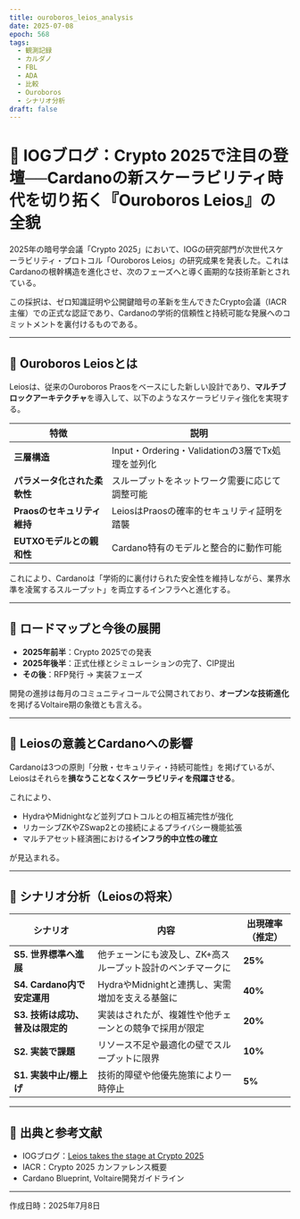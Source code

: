 ```yaml
---
title: ouroboros_leios_analysis
date: 2025-07-08
epoch: 568
tags:
  - 観測記録
  - カルダノ
  - FBL
  - ADA
  - 比較
  - Ouroboros
  - シナリオ分析
draft: false
---
```

# 🧠 IOGブログ：Crypto 2025で注目の登壇──Cardanoの新スケーラビリティ時代を切り拓く『Ouroboros Leios』の全貌

2025年の暗号学会議「Crypto 2025」において、IOGの研究部門が次世代スケーラビリティ・プロトコル「Ouroboros Leios」の研究成果を発表した。これはCardanoの根幹構造を進化させ、次のフェーズへと導く画期的な技術革新とされている。

この採択は、ゼロ知識証明や公開鍵暗号の革新を生んできたCrypto会議（IACR主催）での正式な認証であり、Cardanoの学術的信頼性と持続可能な発展へのコミットメントを裏付けるものである。

---

## 🧬 Ouroboros Leiosとは

Leiosは、従来のOuroboros Praosをベースにした新しい設計であり、**マルチブロックアーキテクチャ**を導入して、以下のようなスケーラビリティ強化を実現する。

| 特徴 | 説明 |
|------|------|
| **三層構造** | Input・Ordering・Validationの3層でTx処理を並列化 |
| **パラメータ化された柔軟性** | スループットをネットワーク需要に応じて調整可能 |
| **Praosのセキュリティ維持** | LeiosはPraosの確率的セキュリティ証明を踏襲 |
| **EUTXOモデルとの親和性** | Cardano特有のモデルと整合的に動作可能 |

これにより、Cardanoは「学術的に裏付けられた安全性を維持しながら、業界水準を凌駕するスループット」を両立するインフラへと進化する。

---

## 📅 ロードマップと今後の展開

- **2025年前半**：Crypto 2025での発表
- **2025年後半**：正式仕様とシミュレーションの完了、CIP提出
- **その後**：RFP発行 → 実装フェーズ

開発の進捗は毎月のコミュニティコールで公開されており、**オープンな技術進化**を掲げるVoltaire期の象徴とも言える。

---

## 🎯 Leiosの意義とCardanoへの影響

Cardanoは3つの原則「分散・セキュリティ・持続可能性」を掲げているが、Leiosはそれらを**損なうことなくスケーラビリティを飛躍させる**。

これにより、

- HydraやMidnightなど並列プロトコルとの相互補完性が強化
- リカーシブZKやZSwap2との接続によるプライバシー機能拡張
- マルチアセット経済圏における**インフラ的中立性の確立**

が見込まれる。

---

## 🔮 シナリオ分析（Leiosの将来）

| シナリオ | 内容 | 出現確率（推定） |
|----------|------|----------------|
| **S5. 世界標準へ進展** | 他チェーンにも波及し、ZK+高スループット設計のベンチマークに | **25%** |
| **S4. Cardano内で安定運用** | HydraやMidnightと連携し、実需増加を支える基盤に | **40%** |
| **S3. 技術は成功、普及は限定的** | 実装はされたが、複雑性や他チェーンとの競争で採用が限定 | **20%** |
| **S2. 実装で課題** | リソース不足や最適化の壁でスループットに限界 | **10%** |
| **S1. 実装中止/棚上げ** | 技術的障壁や他優先施策により一時停止 | **5%** |

---

## 📎 出典と参考文献

- IOGブログ：[Leios takes the stage at Crypto 2025](https://iohk.io/en/blog/posts/2025/06/27/leios-takes-the-stage-at-crypto-2025/)
- IACR：Crypto 2025 カンファレンス概要
- Cardano Blueprint, Voltaire開発ガイドライン

---

作成日時：2025年7月8日
